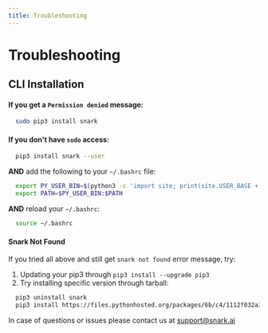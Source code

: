```yaml
---
title: Troubleshooting
---
```


# Troubleshooting
## CLI Installation

#### If you get a `Permission denied` message:
```bash
  sudo pip3 install snark
```
#### If you don't have `sudo` access:
```bash
  pip3 install snark --user
```

**AND** add the following to your `~/.bashrc` file:
```bash
  export PY_USER_BIN=$(python3 -c 'import site; print(site.USER_BASE + "/bin")')
  export PATH=$PY_USER_BIN:$PATH
```
**AND** reload your `~/.bashrc`:
```bash
  source ~/.bashrc
```
#### Snark Not Found
If you tried all above and still get `snark not found` error message, try:
1) Updating your pip3 through `pip3 install --upgrade pip3`
2) Try installing specific version through tarball:
```bash
  pip3 uninstall snark
  pip3 install https://files.pythonhosted.org/packages/6b/c4/1112f032a3d90686d757e5b0b325564a047488fc74fa43a138148dc2b8a5/snark-0.3.2.0.tar.gz
```

In case of questions or issues please contact us at support@snark.ai
